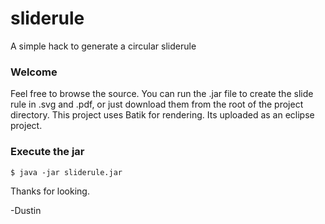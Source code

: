 sliderule
=========

A simple hack to generate a circular sliderule 


### Welcome
Feel free to browse the source. You can run the .jar file to create the slide rule in .svg and .pdf, or just download them from the root of the project directory. This project uses Batik for rendering. Its uploaded as an eclipse project. 


### Execute the jar
```
$ java -jar sliderule.jar
```


Thanks for looking.

-Dustin
